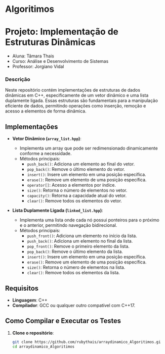 # Algoritimos
# Projeto: Implementação de Estruturas Dinâmicas
- Aluna: Tâmara Thais
- Curso: Análise e Desenvolvimento de Sistemas
- Professor: Jorgiano Vidal
### Descrição

Neste repositório contém implementações de estruturas de dados dinâmicas em C++, especificamente de um vetor dinâmico e uma lista duplamente ligada. Essas estruturas são fundamentais para a manipulação eficiente de dados, permitindo operações como inserção, remoção e acesso a elementos de forma dinâmica.

## Implementações

- **Vetor Dinâmico (`array_list.hpp`)**:
  - Implementa um array que pode ser redimensionado dinamicamente conforme a necessidade.
  - Métodos principais:
    - `push_back()`: Adiciona um elemento ao final do vetor.
    - `pop_back()`: Remove o último elemento do vetor.
    - `insert()`: Insere um elemento em uma posição específica.
    - `erase()`: Remove um elemento de uma posição específica.
    - `operator[]`: Acesso a elementos por índice.
    - `size()`: Retorna o número de elementos no vetor.
    - `capacity()`: Retorna a capacidade atual do vetor.
    - `clear()`: Remove todos os elementos do vetor.

- **Lista Duplamente Ligada (`linked_list.hpp`)**:
  - Implementa uma lista onde cada nó possui ponteiros para o próximo e o anterior, permitindo navegação bidirecional.
  - Métodos principais:
    - `push_front()`: Adiciona um elemento no início da lista.
    - `push_back()`: Adiciona um elemento no final da lista.
    - `pop_front()`: Remove o primeiro elemento da lista.
    - `pop_back()`: Remove o último elemento da lista.
    - `insert()`: Insere um elemento em uma posição específica.
    - `erase()`: Remove um elemento de uma posição específica.
    - `size()`: Retorna o número de elementos na lista.
    - `clear()`: Remove todos os elementos da lista.

## Requisitos

- **Linguagem**: C++
- **Compilador**: GCC ou qualquer outro compatível com C++17.

## Como Compilar e Executar os Testes

1. **Clone o repositório**:

   ```bash
   git clone https://github.com/rubythais/arraydinamico_Algoritimos.git
   cd arraydinamico_Algoritimos
